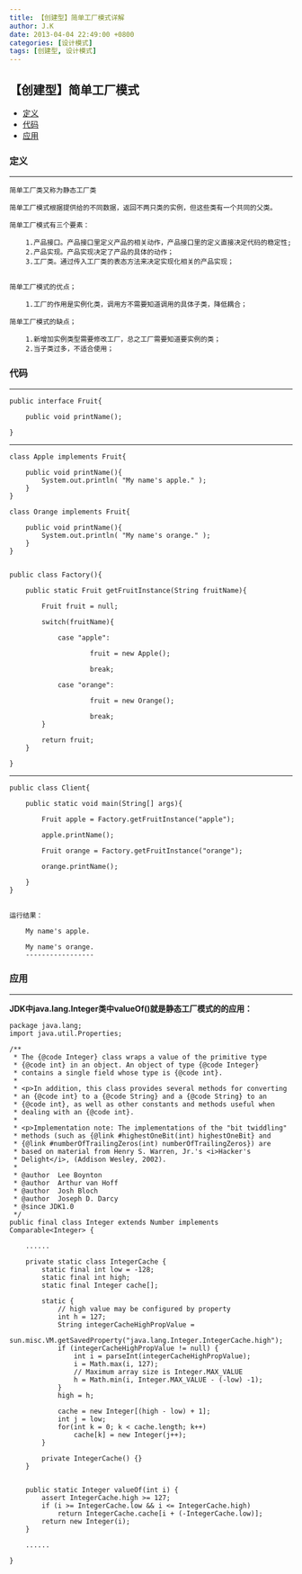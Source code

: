 ```yaml
---
title: 【创建型】简单工厂模式详解
author: J.K
date: 2013-04-04 22:49:00 +0800
categories: [设计模式]
tags: [创建型, 设计模式]
---
```



## 【创建型】简单工厂模式

*   [定义](#define)
*   [代码](#code)
*   [应用](#app)


<h3 id="define">定义</h3>

***

    简单工厂类又称为静态工厂类

    简单工厂模式根据提供给的不同数据，返回不两只类的实例，但这些类有一个共同的父类。

    简单工厂模式有三个要素：

        1.产品接口。产品接口里定义产品的相关动作，产品接口里的定义直接决定代码的稳定性;
        2.产品实现。产品实现决定了产品的具体的动作；
        3.工厂类。通过传入工厂类的表态方法来决定实现化相关的产品实现；


    简单工厂模式的优点；

        1.工厂的作用是实例化类，调用方不需要知道调用的具体子类，降低耦合；

    简单工厂模式的缺点；

        1.新增加实例类型需要修改工厂，总之工厂需要知道要实例的类；
        2.当子类过多，不适合使用；


<h3 id="code">代码</h3>

***

    public interface Fruit{

        public void printName();

    }


---------


    class Apple implements Fruit{

        public void printName(){
            System.out.println( "My name's apple." );
        }
    }

    class Orange implements Fruit{

        public void printName(){
            System.out.println( "My name's orange." );
        }
    }


    public class Factory(){

        public static Fruit getFruitInstance(String fruitName){

            Fruit fruit = null;

            switch(fruitName){

                case "apple":

                        fruit = new Apple();

                        break;

                case "orange":

                        fruit = new Orange();

                        break;
            }

            return fruit;
        }

    }

------

    public class Client{

        public static void main(String[] args){

            Fruit apple = Factory.getFruitInstance("apple");

            apple.printName();

            Fruit orange = Factory.getFruitInstance("orange");

            orange.printName();

        }
    }


    运行结果：

        My name's apple.

        My name's orange.
        -----------------


<h3 id="app">应用</h3>

***

**JDK中java.lang.Integer类中valueOf()就是静态工厂模式的的应用：**

    package java.lang;
    import java.util.Properties;

    /**
     * The {@code Integer} class wraps a value of the primitive type
     * {@code int} in an object. An object of type {@code Integer}
     * contains a single field whose type is {@code int}.
     *
     * <p>In addition, this class provides several methods for converting
     * an {@code int} to a {@code String} and a {@code String} to an
     * {@code int}, as well as other constants and methods useful when
     * dealing with an {@code int}.
     *
     * <p>Implementation note: The implementations of the "bit twiddling"
     * methods (such as {@link #highestOneBit(int) highestOneBit} and
     * {@link #numberOfTrailingZeros(int) numberOfTrailingZeros}) are
     * based on material from Henry S. Warren, Jr.'s <i>Hacker's
     * Delight</i>, (Addison Wesley, 2002).
     *
     * @author  Lee Boynton
     * @author  Arthur van Hoff
     * @author  Josh Bloch
     * @author  Joseph D. Darcy
     * @since JDK1.0
     */
    public final class Integer extends Number implements Comparable<Integer> {

        ......

        private static class IntegerCache {
            static final int low = -128;
            static final int high;
            static final Integer cache[];

            static {
                // high value may be configured by property
                int h = 127;
                String integerCacheHighPropValue =
                    sun.misc.VM.getSavedProperty("java.lang.Integer.IntegerCache.high");
                if (integerCacheHighPropValue != null) {
                    int i = parseInt(integerCacheHighPropValue);
                    i = Math.max(i, 127);
                    // Maximum array size is Integer.MAX_VALUE
                    h = Math.min(i, Integer.MAX_VALUE - (-low) -1);
                }
                high = h;

                cache = new Integer[(high - low) + 1];
                int j = low;
                for(int k = 0; k < cache.length; k++)
                    cache[k] = new Integer(j++);
            }

            private IntegerCache() {}
        }


        public static Integer valueOf(int i) {
            assert IntegerCache.high >= 127;
            if (i >= IntegerCache.low && i <= IntegerCache.high)
                return IntegerCache.cache[i + (-IntegerCache.low)];
            return new Integer(i);
        }

        ......

    }
